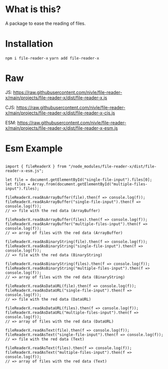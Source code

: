 # What is this?

A package to ease the reading of files.

# Installation

 `npm i file-reader-x`
 `yarn add file-reader-x`

# Raw

JS: https://raw.githubusercontent.com/nivle/file-reader-x/main/projects/file-reader-x/dist/file-reader-x.js

CJS: https://raw.githubusercontent.com/nivle/file-reader-x/main/projects/file-reader-x/dist/file-reader-x-cjs.js

ESM: https://raw.githubusercontent.com/nivle/file-reader-x/main/projects/file-reader-x/dist/file-reader-x-esm.js

# Esm Example

```

import { fileReaderX } from "/node_modules/file-reader-x/dist/file-reader-x-esm.js";

let file = document.getElementById("single-file-input").files[0];
let files = Array.from(document.getElementById("multiple-files-input").files);

fileReaderX.readAsArrayBuffer(file).then(f => console.log(f));
fileReaderX.readAsArrayBuffer("single-file-input").then(f => console.log(f));
// => file with the red data (ArrayBuffer)

fileReaderX.readAsArrayBuffer(files).then(f => console.log(f));
fileReaderX.readAsArrayBuffer("multiple-files-input").then(f => console.log(f));
// => array of files with the red data (ArrayBuffer)

fileReaderX.readAsBinaryString(file).then(f => console.log(f));
fileReaderX.readAsBinaryString("single-file-input").then(f => console.log(f));
// => file with the red data (BinaryString)

fileReaderX.readAsBinaryString(files).then(f => console.log(f));
fileReaderX.readAsBinaryString("multiple-files-input").then(f => console.log(f));
// => array of files with the red data (BinaryString)

fileReaderX.readAsDataURL(file).then(f => console.log(f));
fileReaderX.readAsDataURL("single-file-input").then(f => console.log(f));
// => file with the red data (DataURL)

fileReaderX.readAsDataURL(files).then(f => console.log(f));
fileReaderX.readAsDataURL("multiple-files-input").then(f => console.log(f));
// => array of files with the red data (DataURL)

fileReaderX.readAsText(file).then(f => console.log(f));
fileReaderX.readAsText("single-file-input").then(f => console.log(f));
// => file with the red data (Text)

fileReaderX.readAsText(files).then(f => console.log(f));
fileReaderX.readAsText("multiple-files-input").then(f => console.log(f));
// => array of files with the red data (Text)

```